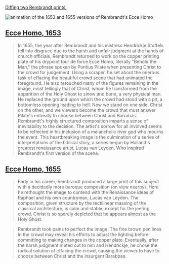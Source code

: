 [Diffing two Rembrandt prints.](https://github.com/artsmia/ecce-homo/commit/67c7c2ede1a0af69a31ff58b65a893f9e0dfcd2b)

![animation of the 1653 and 1655 versions of Rembrandt's Ecce Homo](https://github.com/artsmia/ecce-homo/raw/master/ecce-homo.gif)

## [Ecce Homo, 1653](https://collections.artsmia.org/index.php?page=detail&id=9202)

> In 1655, the year after Rembrandt and his mistress Hendrickje Stoffels
fell into disgrace due to the harsh and unfair judgment at the hands of
church officials, Rembrandt returned to work on the copper printing
plate of his drypoint tour de force Ecce Homo, literally "Behold the
Man," the phrase spoken by Pontius Pilate when presenting Christ to the
crowd for judgement. Using a scraper, he set about the onerous task of
effacing the beautiful crowd scene that had animated the foreground. He
also retouched many of the figures remaining in the image, most
tellingly that of Christ, whom he transformed from the apparition of the
Holy Ghost to sinew and bone, a very physical man. He replaced the
ground upon which the crowd had stood with a pit, a bottomless opening
leading to hell. Now we stand on one side, Christ on the other, and we
viewers become the crowd that must answer Pilate's entreaty to choose
between Christ and Barrabas. Rembrandt's highly structured composition
imparts a sense of inevitability to the decision. The artist's sorrow
for all involved seems to be reflected in his inclusion of a melancholic
river god who mourns the event. This heartbreaking image is the
culmination of a series of interpretations of the biblical story, a
series begun by Holland's greatest renaissance artist, Lucas van Leyden,
Who inspired Rembrandt's first version of the scene.  

## [Ecce Homo, 1655](https://collections.artsmia.org/index.php?page=detail&id=115357)

> Early in his career, Rembrandt produced a large print of this subject
with a decidedly more baroque composition (on view nearby). Here he
rethought the image to contend with the Renaissance ideas of Raphael
and his own countryman, Lucas van Leyden. The composition, given
structure by the rectilinear massing of the classical architecture, is
calm and stable, except for the jeering crowd. Christ is so sparely
depicted that he appears almost as the Holy Ghost.

> Rembrandt took pains to perfect the image. The fine brown pen lines in
the crowd may reveal his efforts to adjust the lighting before
committing to making changes in the copper plate. Eventually, after the
harsh judgment meted out to him and Hendrickje, he chose the radical
solution of effacing the crowd, causing the viewer to have to choose
between Christ and the insurgent Barabbas.  
